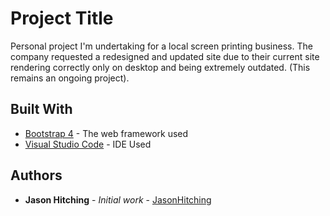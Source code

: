 # Project Title

Personal project I'm undertaking for a local screen printing business. The company requested a redesigned and updated site due to their current site rendering correctly only on desktop and being extremely outdated. (This remains an ongoing project).

## Built With

* [Bootstrap 4](https://getbootstrap.com/) - The web framework used
* [Visual Studio Code](https://code.visualstudio.com/) - IDE Used


## Authors

* **Jason Hitching** - *Initial work* - [JasonHitching](https://github.com/JasonHitching)
